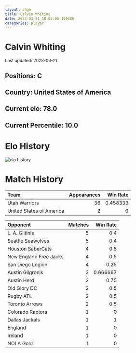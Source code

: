 ```yaml
---  
layout: page  
title: Calvin Whiting  
date: 2023-03-21 18:03:00.199386  
categories: player  
---
```

# Calvin Whiting


Last updated: 2023-03-21
## Positions: C

## Country: United States of America

## Current elo: 78.0

## Current Percentile: 10.0

# Elo History


![elo history](history_CalvinWhiting.png)
# Match History


| Team                     |   Appearances |   Win Rate |
|:-------------------------|--------------:|-----------:|
| Utah Warriors            |            36 |   0.458333 |
| United States of America |             2 |   0        |

| Opponent               |   Matches |   Win Rate |
|:-----------------------|----------:|-----------:|
| L. A. Giltinis         |         5 |   0.4      |
| Seattle Seawolves      |         5 |   0.4      |
| Houston SaberCats      |         4 |   0.5      |
| New England Free Jacks |         4 |   0.5      |
| San Diego Legion       |         4 |   0.25     |
| Austin Gilgronis       |         3 |   0.666667 |
| Austin Herd            |         2 |   0.75     |
| Old Glory DC           |         2 |   0.5      |
| Rugby ATL              |         2 |   0.5      |
| Toronto Arrows         |         2 |   0.5      |
| Colorado Raptors       |         1 |   0        |
| Dallas Jackals         |         1 |   1        |
| England                |         1 |   0        |
| Ireland                |         1 |   0        |
| NOLA Gold              |         1 |   0        |